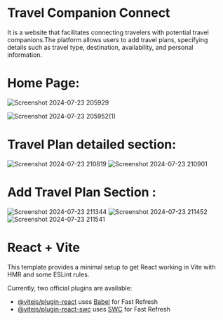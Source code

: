 # Travel Companion Connect
It is a website that facilitates connecting travelers with potential travel companions.The platform allows users to add travel plans, specifying details such as travel type, destination, availability, and personal information.

# Home Page:
![Screenshot 2024-07-23 205929](https://github.com/user-attachments/assets/3be30d12-e69d-4f1c-bc34-042286abde46)

![Screenshot 2024-07-23 205952(1)](https://github.com/user-attachments/assets/30e0bc0c-010e-4cd1-8ca3-b1f0f84d931f)

# Travel Plan detailed section:
![Screenshot 2024-07-23 210819](https://github.com/user-attachments/assets/e0d82f63-68a9-450e-b527-eba74d09607a)
![Screenshot 2024-07-23 210901](https://github.com/user-attachments/assets/a95c63f3-97cb-4008-88ff-62aec61d6f5a)

# Add Travel Plan Section :
![Screenshot 2024-07-23 211344](https://github.com/user-attachments/assets/e19be3af-31ab-4606-91ed-dc55080a0ea7)
![Screenshot 2024-07-23 211452](https://github.com/user-attachments/assets/a6bc8c75-be42-4aab-82f6-68f9eec8f5ef)
![Screenshot 2024-07-23 211541](https://github.com/user-attachments/assets/f9afac9c-18fa-4dd4-bda4-fd1ad33c1406)







# React + Vite

This template provides a minimal setup to get React working in Vite with HMR and some ESLint rules.

Currently, two official plugins are available:

- [@vitejs/plugin-react](https://github.com/vitejs/vite-plugin-react/blob/main/packages/plugin-react/README.md) uses [Babel](https://babeljs.io/) for Fast Refresh
- [@vitejs/plugin-react-swc](https://github.com/vitejs/vite-plugin-react-swc) uses [SWC](https://swc.rs/) for Fast Refresh
